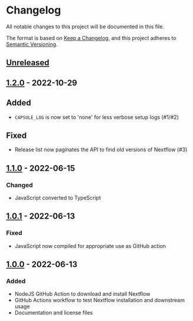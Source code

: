 # Changelog

All notable changes to this project will be documented in this file.

The format is based on [Keep a Changelog](https://keepachangelog.com/en/1.0.0/),
and this project adheres to [Semantic Versioning](https://semver.org/spec/v2.0.0.html).

## [Unreleased]

## [1.2.0] - 2022-10-29

## Added

- `CAPSULE_LOG` is now set to 'none' for less verbose setup logs (#1/#2)

## Fixed

- Release list now paginates the API to find old versions of Nextflow (#3)

## [1.1.0] - 2022-06-15

### Changed

- JavaScript converted to TypeScript

## [1.0.1] - 2022-06-13

### Fixed

- JavaScript now compiled for appropriate use as GitHub action

## [1.0.0] - 2022-06-13

### Added

- NodeJS GitHub Action to download and install Nextflow
- GitHub Actions workflow to test Nextflow installation and downstream usage
- Documentation and license files

[unreleased]: https://github.com/MillironX/setup-nextflow/compare/v1.2.0...HEAD
[1.2.0]: https://github.com/MillironX/setup-nextflow/compare/v1.1.1...v1.2.0
[1.1.0]: https://github.com/MillironX/setup-nextflow/compare/v1.0.1...v1.1.0
[1.0.1]: https://github.com/MillironX/setup-nextflow/compare/v1.0.0...v1.0.1
[1.0.0]: https://github.com/MillironX/setup-nextflow/releases/tag/v1.0.0
